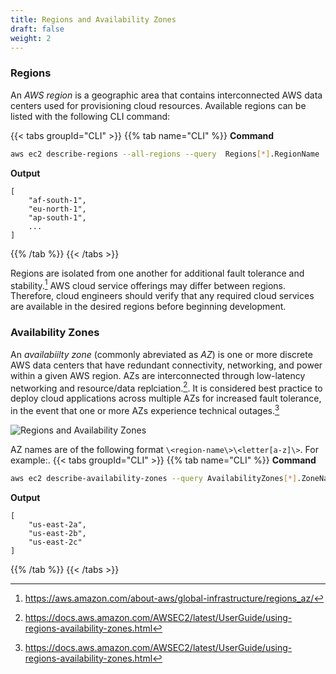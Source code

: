 ```yaml
---
title: Regions and Availability Zones
draft: false
weight: 2
---
```


### Regions

An _AWS region_ is a geographic area that contains interconnected AWS data centers used for provisioning cloud resources. Available regions can be listed with the following CLI command:

{{< tabs groupId="CLI" >}}
{{% tab name="CLI" %}}
**Command**
```sh
aws ec2 describe-regions --all-regions --query  Regions[*].RegionName
```
**Output**
```
[
    "af-south-1",
    "eu-north-1",
    "ap-south-1",
    ...
]
```
{{% /tab %}}
{{< /tabs >}}

Regions are isolated from one another for additional fault tolerance and stability.[^1] AWS cloud service offerings
may differ between regions. Therefore, cloud engineers should verify that any required cloud services are available in the desired regions before beginning development.

### Availability Zones

An _availabiilty zone_ (commonly abreviated as _AZ_) is one or more discrete AWS data centers that have redundant connectivity, networking, and power within a given AWS region. AZs are interconnected through low-latency networking and resource/data replciation.[^2]. It is considered best practice to deploy cloud applications across multiple AZs for increased fault tolerance, in the event that one or more AZs experience technical outages.[^2]

![Regions and Availability Zones](/images/aws/regions.png)

AZ names are of the following format `\<region-name\>\<letter[a-z]\>`. For example:.
{{< tabs groupId="CLI" >}}
{{% tab name="CLI" %}}
**Command**
```sh
aws ec2 describe-availability-zones --query AvailabilityZones[*].ZoneName --region us-east-2
```
**Output**
```
[
    "us-east-2a",
    "us-east-2b",
    "us-east-2c"
]
```
{{% /tab %}}
{{< /tabs >}}

[^1]: https://aws.amazon.com/about-aws/global-infrastructure/regions_az/
[^2]: https://docs.aws.amazon.com/AWSEC2/latest/UserGuide/using-regions-availability-zones.html
